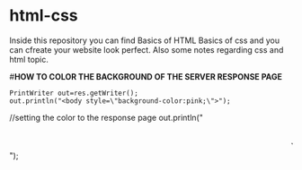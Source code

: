 # html-css
Inside this repository you can find 
Basics of HTML
Basics of css
and you can cfreate your website look perfect.
Also some notes regarding css and html topic.


#**HOW TO COLOR THE BACKGROUND OF THE SERVER RESPONSE PAGE**

	PrintWriter out=res.getWriter();
	out.println("<body style=\"background-color:pink;\">");
  //setting the color to the response page
  out.println("<marquee> <br><br> YO YOU HAVE DONE IT !!!! </marquee>");
